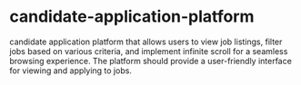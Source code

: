 # candidate-application-platform
candidate application platform that allows users to view job listings, filter jobs based on various criteria, and implement infinite scroll for a seamless browsing experience. The platform should provide a user-friendly interface for viewing and applying to jobs. 
